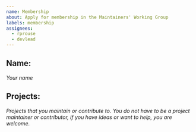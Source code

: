 ```yaml
---
name: Membership
about: Apply for membership in the Maintainers' Working Group
labels: membership
assignees:
  - rprouse
  - devlead 
---
```


## Name:
_Your name_

## Projects:
_Projects that you maintain or contribute to. You do not have to be a project maintainer or contributor, if you have ideas or want to help, you are welcome._
